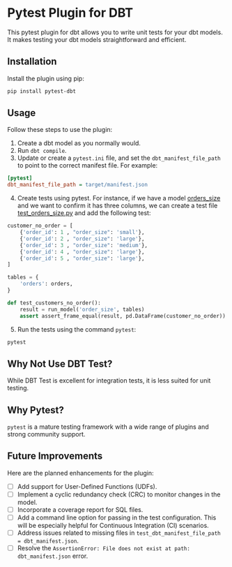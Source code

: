 # Pytest Plugin for DBT

This pytest plugin for dbt allows you to write unit tests for your dbt models. It makes testing your dbt models straightforward and efficient.

## Installation

Install the plugin using pip:

```sh
pip install pytest-dbt
```

## Usage

Follow these steps to use the plugin:

1. Create a dbt model as you normally would.
2. Run `dbt compile`.
3. Update or create a `pytest.ini` file, and set the `dbt_manifest_file_path` to point to the correct manifest file. For example:
```ini
[pytest]
dbt_manifest_file_path = target/manifest.json
```
4. Create tests using pytest. For instance, if we have a model [orders_size](jaffle_shop/models/orders_size.sql) and we want to confirm it has three columns, we can create a test file [test_orders_size.py](jaffle_shop/tests/test_orders_size.py) and add the following test:

```python
customer_no_order = [
    {'order_id': 1 , "order_size": 'small'},
    {'order_id': 2 , "order_size": 'large'},
    {'order_id': 3 , "order_size": 'medium'},
    {'order_id': 4 , "order_size": 'large'},
    {'order_id': 5 , "order_size": 'large'},
]

tables = {
    'orders': orders,
}

def test_customers_no_order():
    result = run_model('order_size', tables)
    assert assert_frame_equal(result, pd.DataFrame(customer_no_order)) == None
```
5. Run the tests using the command `pytest`:
```sh
pytest
```

## Why Not Use DBT Test?

While DBT Test is excellent for integration tests, it is less suited for unit testing.

## Why Pytest?

`pytest` is a mature testing framework with a wide range of plugins and strong community support. 

## Future Improvements

Here are the planned enhancements for the plugin:

- [ ] Add support for User-Defined Functions (UDFs).
- [ ] Implement a cyclic redundancy check (CRC) to monitor changes in the model.
- [ ] Incorporate a coverage report for SQL files.
- [ ] Add a command line option for passing in the test configuration. This will be especially helpful for Continuous Integration (CI) scenarios.
- [ ] Address issues related to missing files in `test_dbt_manifest_file_path = dbt_manifest.json`.
- [ ] Resolve the `AssertionError: File does not exist at path: dbt_manifest.json` error.